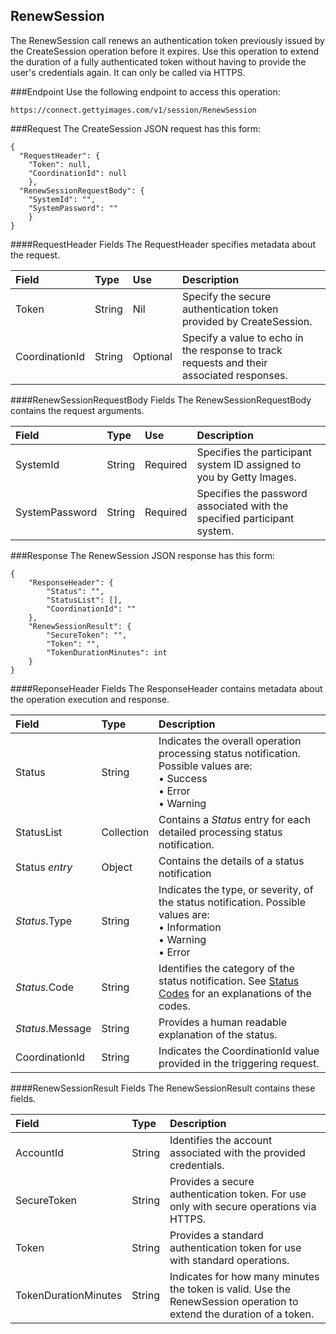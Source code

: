 RenewSession
-------------
The RenewSession call renews an authentication token previously issued by the CreateSession operation before it expires. Use this operation to extend the duration of a fully authenticated token without having to provide the user's credentials again. It can only be called via HTTPS.

###Endpoint
Use the following endpoint to access this operation:

	https://connect.gettyimages.com/v1/session/RenewSession

###Request
The CreateSession JSON request has this form:

	{
	  "RequestHeader": {
    	"Token": null,
    	"CoordinationId": null
  		},
  	  "RenewSessionRequestBody": {
    	"SystemId": "",
    	"SystemPassword": ""
  		}
	}

####RequestHeader Fields
The RequestHeader specifies metadata about the request.

| Field          | Type        | Use          | Description                                                                                                   |
|:---------------|:------------|:-------------|:--------------------------------------------------------------------------------------------------------------|
| Token          | String      | Nil          | Specify the secure authentication token provided by CreateSession.                                            | 
| CoordinationId | String      | Optional     | Specify a value to echo in the response to track requests and their associated responses.                     |

####RenewSessionRequestBody Fields
The RenewSessionRequestBody contains the request arguments.

| Field          | Type        | Use          | Description                                                                                               |
|:---------------|:------------|:-------------|:----------------------------------------------------------------------------------------------------------|
| SystemId       | String      | Required     | Specifies the participant system ID assigned to you by Getty Images.                                      | 
| SystemPassword | String      | Required     | Specifies the password associated with the specified participant system.                                  |

###Response
The RenewSession JSON response has this form:

	{
	    "ResponseHeader": {
	        "Status": "",
	        "StatusList": [],
	        "CoordinationId": ""
	    },
	    "RenewSessionResult": {
	        "SecureToken": "",
	        "Token": "",
	        "TokenDurationMinutes": int
	    }
	}

####ReponseHeader Fields
The ResponseHeader contains metadata about the operation execution and 
response.

| Field            | Type        | Description                                                                                                                   |
|:-----------------|:------------|:------------------------------------------------------------------------------------------------------------------------------|
| Status           | String      | Indicates the overall operation processing status notification. Possible values are: <br>• Success <br>• Error <br>• Warning  | 
| StatusList       | Collection  | Contains a _Status_ entry for each detailed processing status notification.                                                   |
| Status _entry_   | Object      | Contains the details of a status notification                                                                                 |
| _Status_.Type    | String      | Indicates the type, or severity, of the status notification. Possible values are: <br>• Information <br>• Warning <br>• Error |
| _Status_.Code    | String      | Identifies the category of the status notification. See [Status Codes](#statuscodes) for an explanations of the codes.        |
| _Status_.Message | String      | Provides a human readable explanation of the status.                                                                          |
| CoordinationId   | String      | Indicates the CoordinationId value provided in the triggering request.                                                        |

####RenewSessionResult Fields
The RenewSessionResult contains these fields.

| Field                | Type        | Description																														|
|:---------------------|:------------|:---------------------------------------------------------------------------------------------------------------------------------|
| AccountId            | String      | Identifies the account associated with the provided credentials.																	| 
| SecureToken          | String      | Provides a secure authentication token. For use only with secure operations via HTTPS. 											|
| Token                | String      | Provides a standard authentication token for use with standard operations.														|
| TokenDurationMinutes | String      | Indicates for how many minutes the token is valid. Use the RenewSession operation to extend the duration of a token.	|	
